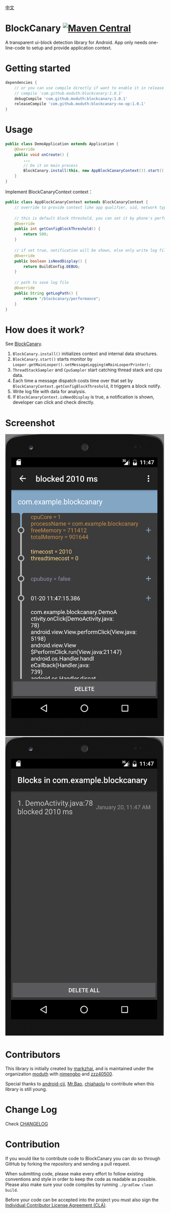 [中文](https://github.com/moduth/blockcanary/blob/master/README_CN.md)

# BlockCanary [![Maven Central](https://maven-badges.herokuapp.com/maven-central/com.github.moduth/blockcanary/badge.svg?style=flat)](https://maven-badges.herokuapp.com/maven-central/com.github.moduth/blockcanary)
A transparent ui-block detection library for Android. App only needs one-line-code to setup and provide application context.

# Getting started

```gradle
dependencies {
    // or you can use compile directly if want to enable it in release package and upload log file to server
    // compile 'com.github.moduth:blockcanary:1.0.1'
    debugCompile 'com.github.moduth:blockcanary:1.0.1'
    releaseCompile 'com.github.moduth:blockcanary-no-op:1.0.1'
}
```

# Usage

```java
public class DemoApplication extends Application {
    @Override
    public void onCreate() {
        ...
        // Do it on main process
        BlockCanary.install(this, new AppBlockCanaryContext()).start();
    }
}
```

Implement BlockCanaryContext context：
```java
public class AppBlockCanaryContext extends BlockCanaryContext {
    // override to provide context like app qualifier, uid, network type, block threshold, log save path

    // this is default block threshold, you can set it by phone's performance
    @Override
    public int getConfigBlockThreshold() {
        return 500;
    }

    // if set true, notification will be shown, else only write log file
    @Override
    public boolean isNeedDisplay() {
        return BuildConfig.DEBUG;
    }

    // path to save log file
    @Override
    public String getLogPath() {
        return "/blockcanary/performance";
    }
}
```

# How does it work?
See [BlockCanary](http://blog.zhaiyifan.cn/2016/01/16/BlockCanaryTransparentPerformanceMonitor/).

1. `BlockCanary.install()` initializes context and internal data structures.
2. `BlockCanary.start()` starts monitor by `Looper.getMainLooper().setMessageLogging(mMainLooperPrinter);`
3. `ThreadStackSampler` and `CpuSampler` start catching thread stack and cpu data.
4. Each time a message dispatch costs time over that set by `BlockCanaryContext.getConfigBlockThreshold`, it triggers a block notify.
5. Write log file with data for analysis.
6. If `BlockCanaryContext.isNeedDisplay` is true, a notification is shown, developer can click and check directly.

# Screenshot

![Block detail](art/shot1.png "detail")
![Block list](art/shot2.png "list")

# Contributors

This library is initially created by [markzhai](https://github.com/markzhai), and is maintained under the organization [moduth](https://github.com/moduth) with [nimengbo](https://github.com/nimengbo) and [zzz40500](https://github.com/zzz40500).

Special thanks to [android-cjj](https://github.com/android-cjj), [Mr.Bao](https://github.com/baoyongzhang), [chiahaolu](https://github.com/chiahaolu) to contribute when this library is still young.

# Change Log
Check [CHANGELOG](https://github.com/moduth/blockcanary/blob/master/CHANGELOG.md)

# Contribution

If you would like to contribute code to BlockCanary you can do so through GitHub by
forking the repository and sending a pull request.

When submitting code, please make every effort to follow existing conventions
and style in order to keep the code as readable as possible. Please also make
sure your code compiles by running `./gradlew clean build`.

Before your code can be accepted into the project you must also sign the
[Individual Contributor License Agreement (CLA)][1].


 [1]: https://spreadsheets.google.com/spreadsheet/viewform?formkey=dDViT2xzUHAwRkI3X3k5Z0lQM091OGc6MQ&ndplr=1